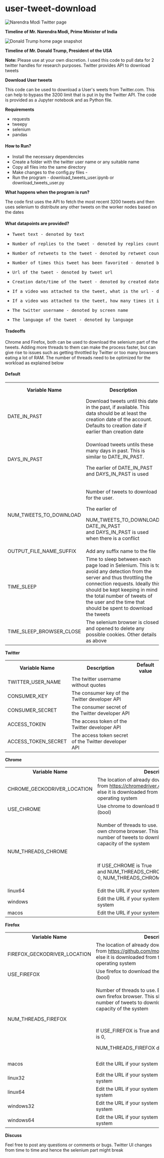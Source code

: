 # user-tweet-download

<img src="Narendra Modi Twitter page.png" alt="Narendra Modi Twitter page">
<p><strong>Timeline of Mr. Narendra Modi, Prime Minister of India</strong></p>
<p></p>
<img src="Donald Trump home page snapshot.png" alt="Donald Trump home page snapshot">
<p><strong>Timeline of Mr. Donald Trump, President of the USA</strong></p>
<p></p>

<p><strong>Note: </strong>Please use at your own discretion. I used this code to pull data for 2 twitter handles for research purposes. Twitter provides API to download tweets</p>
<p><strong>Download User tweets</strong></p>
<p>This code can be used to download a User's weets from Twitter.com. This can help to bypass the 3200 limit that is put in by the Twitter API. The code is provided as a Jupyter notebook and as Python file.</p>
<p><strong>Requirements</strong></p>
<ul>
<li>requests</li>
<li>tweepy</li>
<li>selenium</li>
<li>pandas</li>
</ul>
<h4>How to Run?</h4>
<ul>
<li>Install the necessary dependencies</li>
<li>Create a folder with the twitter user name or any suitable name</li>
<li>Copy all files into the same directory</li>
<li>Make changes to the config.py files - </li>
<li>Run the program - download_tweets_user.ipynb or download_tweets_user.py</li>
</ul>
<p><strong>What happens when the program is run?</strong></p>
<p>The code first uses the API to fetch the most recent 3200 tweets and then uses selenium to distribute any other tweets on the worker nodes based on the dates</p>
<h4>What datapoints are provided?</h4>
<ul>
<li>
<pre>Tweet text - denoted by text</pre>
</li>
<li>
<pre>Number of replies to the tweet - denoted by replies_count</pre>
</li>
<li>
<pre>Number of retweets to the tweet - denoted by retweet_count</pre>
</li>
<li>
<pre>Number of times this tweet has been favorited - denoted by favorite_count</pre>
</li>
<li>
<pre>Url of the tweet - denoted by tweet_url</pre>
</li>
<li>
<pre>Creation date/time of the tweet - denoted by created_date</pre>
</li>
<li>
<pre>If a video was attached to the tweet, what is the url - denoted by video_url</pre>
</li>
<li>
<pre>If a video was attached to the tweet, how many times it is viewed - denoted by video_views</pre>
</li>
<li><pre>The twitter username - denoted by screen_name</pre></li>
<li><pre>The language of the tweet - denoted by language</pre></li>
</ul>
<h4>Tradeoffs</h4>
<p>Chrome and Firefox, both can be used to download the selenium part of the tweets. Adding more threads to them can make the process faster, but can give rise to issues such as getting throttled by Twitter or too many browsers eating a lot of RAM. The number of threads need to be optimized for the workload as explained below</p>
<h4>Default</h4>
<table>
<tbody>
<tr>
<th>Variable Name</th>
<th>Description</th>
<th>Default value</th>
</tr>
<tr>
<td>DATE_IN_PAST</td>
<td>Download tweets until this date in the past, if available. This data should be at least the creation date of the account. Defaults to creation date if earlier than creation date</td>
<td>01-01-2020</td>
</tr>
<tr>
<td>DAYS_IN_PAST</td>
<td>
<p>Download tweets untils these many days in past. This is similar to DATE_IN_PAST.</p>
<p>The earlier of&nbsp;DATE_IN_PAST and&nbsp;DAYS_IN_PAST is used</p>
</td>
<td>5</td>
</tr>
<tr>
<td>NUM_TWEETS_TO_DOWNLOAD</td>
<td>
<p>Number of tweets to download for the user.&nbsp;</p>
<p>The earlier of&nbsp;</p>
<p>NUM_TWEETS_TO_DOWNLOAD, DATE_IN_PAST and&nbsp;DAYS_IN_PAST is used when there is a conflict</p>
</td>
<td>100</td>
</tr>
<tr>
<td>OUTPUT_FILE_NAME_SUFFIX</td>
<td>Add any suffix name to the file</td>
<td>None</td>
</tr>
<tr>
<td>TIME_SLEEP</td>
<td>Time to sleep between each page load in Selenium. This is to avoid any detection from the server and thus throttling the connection requests. Ideally this should be kept keeping in mind the total number of tweets of the user and the time that should be spent to download the tweets</td>
<td>5</td>
</tr>
<tr>
<td>TIME_SLEEP_BROWSER_CLOSE</td>
<td>The selenium browser is closed and opened to delete any possible cookies. Other details as above</td>
<td>2</td>
</tr>
</tbody>
</table>
<p><strong>Twitter</strong></p>
<table>
<tbody>
<tr>
<th>Variable Name</th>
<th>Description</th>
<th>Default value</th>
</tr>
<tr>
<td>TWITTER_USER_NAME</td>
<td>The twitter username without quotes</td>
<td>&nbsp;</td>
</tr>
<tr>
<td>CONSUMER_KEY</td>
<td>The consumer key of the Twitter developer API</td>
<td>&nbsp;</td>
</tr>
<tr>
<td>CONSUMER_SECRET</td>
<td>The consumer secret of the Twitter developer API</td>
<td>&nbsp;</td>
</tr>
<tr>
<td>ACCESS_TOKEN</td>
<td>The access token of the Twitter developer API</td>
<td>&nbsp;</td>
</tr>
<tr>
<td>ACCESS_TOKEN_SECRET</td>
<td>The access token secret of the Twitter developer API</td>
<td>&nbsp;</td>
</tr>
</tbody>
</table>
<p><strong>Chrome</strong></p>
<table>
<tbody>
<tr>
<th>Variable Name</th>
<th>Description</th>
<th>Default value</th>
</tr>
<tr>
<td>CHROME_GECKODRIVER_LOCATION</td>
<td>The location of already downloaded chromedriver from&nbsp;<a href="https://chromedriver.chromium.org/downloads">https://chromedriver.chromium.org/downloads</a>, else it is downloaded from the web based on the operating system</td>
<td>None</td>
</tr>
<tr>
<td>USE_CHROME</td>
<td>Use chrome to download the tweets via selenium (bool)</td>
<td>0</td>
</tr>
<tr>
<td>NUM_THREADS_CHROME</td>
<td>
<p>Number of threads to use. Each thread will have it's own chrome browser. This should depend on the number of tweets to download, the urgency, and the capacity of the system</p>
<p>&nbsp;</p>
<p>If&nbsp;USE_CHROME is True and&nbsp;NUM_THREADS_CHROME is 0,&nbsp;NUM_THREADS_CHROME defaults to 1</p>
</td>
<td>1</td>
</tr>
<tr>
<td>linux64</td>
<td>Edit the URL if your system is a linux based system</td>
<td>https://chromedriver.storage.googleapis.com/83.0.4103.14/chromedriver_linux64.zip</td>
</tr>
<tr>
<td>windows</td>
<td>Edit the URL if your system is a windows based system</td>
<td>https://chromedriver.storage.googleapis.com/83.0.4103.14/chromedriver_win32.zip</td>
</tr>
<tr>
<td>macos</td>
<td>Edit the URL if your system is a mac based system</td>
<td>https://chromedriver.storage.googleapis.com/83.0.4103.14/chromedriver_mac64.zip</td>
</tr>
</tbody>
</table>
<p><strong>Firefox</strong></p>
<table>
<tbody>
<tr>
<th>Variable Name</th>
<th>Description</th>
<th>Default value</th>
</tr>
<tr>
<td>FIREFOX_GECKODRIVER_LOCATION</td>
<td>The location of already downloaded geckodriver from&nbsp;<a href="https://github.com/mozilla/geckodriver/releases">https://github.com/mozilla/geckodriver/releases</a>, else it is downloaded from the web based on the operating system</td>
<td>None</td>
</tr>
<tr>
<td>USE_FIREFOX</td>
<td>Use firefox to download the tweets via selenium (bool)</td>
<td>1</td>
</tr>
<tr>
<td>NUM_THREADS_FIREFOX</td>
<td>
<p>Number of threads to use. Each thread will have it's own firefox browser. This should depend on the number of tweets to download, the urgency, and the capacity of the system</p>
<p>&nbsp;</p>
<p>If&nbsp;USE_FIREFOX is True and&nbsp;NUM_THREADS_FIREFOX is 0,</p>
<p>NUM_THREADS_FIREFOX defaults to 1</p>
</td>
<td>1</td>
</tr>
<tr>
<td>macos</td>
<td>Edit the URL if your system is a mac based system</td>
<td>https://github.com/mozilla/geckodriver/releases/download/v0.26.0/geckodriver-v0.26.0-macos.tar.gz</td>
</tr>
<tr>
<td>linux32</td>
<td>Edit the URL if your system is a linux 32 bit based system</td>
<td>https://github.com/mozilla/geckodriver/releases/download/v0.26.0/geckodriver-v0.26.0-linux32.tar.gz</td>
</tr>
<tr>
<td>linux64</td>
<td>Edit the URL if your system is a linux 64 bit based system</td>
<td>https://github.com/mozilla/geckodriver/releases/download/v0.26.0/geckodriver-v0.26.0-linux64.tar.gz</td>
</tr>
<tr>
<td>windows32</td>
<td>Edit the URL if your system is a windows 32 bit based system</td>
<td>https://github.com/mozilla/geckodriver/releases/download/v0.26.0/geckodriver-v0.26.0-win32.zip</td>
</tr>
<tr>
<td>windows64</td>
<td>Edit the URL if your system is a windows 64 bit based system</td>
<td>https://github.com/mozilla/geckodriver/releases/download/v0.26.0/geckodriver-v0.26.0-win64.zip</td>
</tr>
</tbody>
</table>
<p><strong>Discuss</strong></p>
<p>Feel free to post any questions or comments or bugs. Twitter UI changes from time to time and hence the selenium part might break</p>
